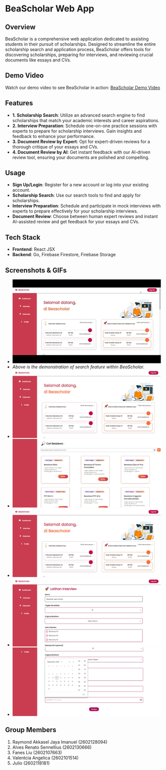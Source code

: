 # BeaScholar Web App

## Overview
BeaScholar is a comprehensive web application dedicated to assisting students in their pursuit of scholarships. Designed to streamline the entire scholarship search and application process, BeaScholar offers tools for discovering scholarships, preparing for interviews, and reviewing crucial documents like essays and CVs.

## Demo Video
Watch our demo video to see BeaScholar in action: [BeaScholar Demo Video](https://www.youtube.com/watch?v=K63vh7QgksY)

## Features
- **1. Scholarship Search**: Utilize an advanced search engine to find scholarships that match your academic interests and career aspirations.
- **2. Interview Preparation**: Schedule one-on-one practice sessions with experts to prepare for scholarship interviews. Gain insights and feedback to enhance your performance.
- **3. Document Review by Expert**: Opt for expert-driven reviews for a thorough critique of your essays and CVs.
- **4. Document Review by AI**: Get instant feedback with our AI-driven review tool, ensuring your documents are polished and compelling.

## Usage
- **Sign Up/Login**: Register for a new account or log into your existing account.
- **Scholarship Search**: Use our search tools to find and apply for scholarships.
- **Interview Preparation**: Schedule and participate in mock interviews with experts to prepare effectively for your scholarship interviews.
- **Document Review**: Choose between human expert reviews and instant AI-assisted review and get feedback for your essays and CVs.

## Tech Stack
- **Frontend**: React JSX
- **Backend**: Go, Firebase Firestore, Firebase Storage

## Screenshots & GIFs
-  ![BeaScholar Usage GIF](frontend/src/img/searchgif.gif)
-  *Above is the demonstration of search feature within BeaScholar.*
-  ![Beascholar](frontend/src/img/beascholar_home.jpg)
-  ![Beascholar](frontend/src/img/beascholar_search.jpg)
-  ![Beascholar](frontend/src/img/beascholar_home.jpg)
-  ![Beascholar](frontend/src/img/beascholar_jadwalkan_latihan.jpg)
-  ![Beascholar](frontend/src/img/beascholar_time.jpg)

## Group Members
1. Raymond Akkasel Jaya Imanuel (2602128094)
2. Alves Renato Sennellius (2602130666)
3. Fanes Liu (2602107663)
4. Valentcia Angelica (2602101514)
5. Julio (2602118181)

